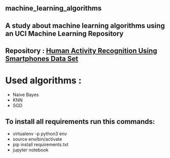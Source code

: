 ## machine_learning_algorithms

## A study about machine learning algorithms using an UCI Machine Learning Repository 

## Repository : [Human Activity Recognition Using Smartphones Data Set](https://archive.ics.uci.edu/ml/datasets/human+activity+recognition+using+smartphones)

# Used algorithms :
- Naive Bayes
- KNN
- SGD

## To install all requirements run this commands: 
- virtualenv -p python3 env
- source env/bin/activate
- pip install requirements.txt
- jupyter notebook
